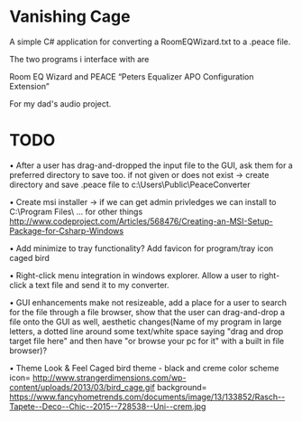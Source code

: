 # Vanishing Cage
A simple C# application for converting a RoomEQWizard.txt to a .peace file. 

The two programs i interface with are 

Room EQ Wizard and PEACE “Peters Equalizer APO Configuration Extension”

For my dad's audio project.

# TODO
• After a user has drag-and-dropped the input file to the GUI, ask them for a preferred directory to save too.
    if not given or does not exist -> create directory and save .peace file to c:\Users\Public\PeaceConverter 

• Create msi installer -> if we can get admin privledges we can install to C:\Program Files\ ... for other things
    http://www.codeproject.com/Articles/568476/Creating-an-MSI-Setup-Package-for-Csharp-Windows

• Add minimize to tray functionality?
    Add favicon for program/tray icon caged bird
    
• Right-click menu integration in windows explorer.
    Allow a user to right-click a text file and send it to my converter.
    
• GUI enhancements
    make not resizeable, add a place for a user to search for the file through a file browser, show that the user can     drag-and-drop a file onto the GUI as well, aesthetic changes(Name of my program in large letters, a dotted line     around some text/white space saying "drag and drop target file here" and then have "or browse your pc for it" with a     built in file browser)?

• Theme Look & Feel
Caged bird theme - black and creme color scheme
icon= http://www.strangerdimensions.com/wp-content/uploads/2013/03/bird_cage.gif 
background= https://www.fancyhometrends.com/documents/image/13/133852/Rasch--Tapete--Deco--Chic--2015--728538--Uni--crem.jpg


    



